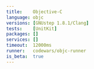```yaml
---
title:    Objective-C
language: objc
versions: [GNUstep 1.8.1/Clang]
tests:    [UnitKit]
packages: []
services: []
timeout:  12000ms
runner:   codewars/objc-runner
is_beta:  true
---
```


